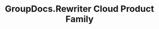 ---
id: "rewriter"
url: "rewriter"
title: "GroupDocs.Rewriter Cloud Product Family"
productName: "GroupDocs.Rewriter Cloud"
type: "product-family"
layout: "product-family-template"
useLandingCss: true
---